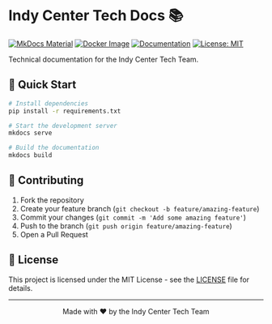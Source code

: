# Indy Center Tech Docs 📚

[![MkDocs Material](https://img.shields.io/badge/MkDocs-Material-ff5722??logo=material-design&logoColor=white)](https://squidfunk.github.io/mkdocs-material/)
[![Docker Image](https://img.shields.io/badge/docker-latest-blue?logo=docker&logoColor=white)](https://github.com/Indy-Center/docs/pkgs/container/docs)
[![Documentation](https://img.shields.io/badge/docs-online-brightgreen?logo=markdown&logoColor=white)](https://docs.zid-internal.com)
[![License: MIT](https://img.shields.io/badge/License-MIT-yellow.svg)](https://opensource.org/licenses/MIT)

Technical documentation for the Indy Center Tech Team.

## 🚀 Quick Start

```bash
# Install dependencies
pip install -r requirements.txt

# Start the development server
mkdocs serve

# Build the documentation
mkdocs build
```

## 🤝 Contributing

1. Fork the repository
2. Create your feature branch (`git checkout -b feature/amazing-feature`)
3. Commit your changes (`git commit -m 'Add some amazing feature'`)
4. Push to the branch (`git push origin feature/amazing-feature`)
5. Open a Pull Request

## 📝 License

This project is licensed under the MIT License - see the [LICENSE](LICENSE) file for details.

---

<div align="center">
Made with ❤️ by the Indy Center Tech Team
</div>
